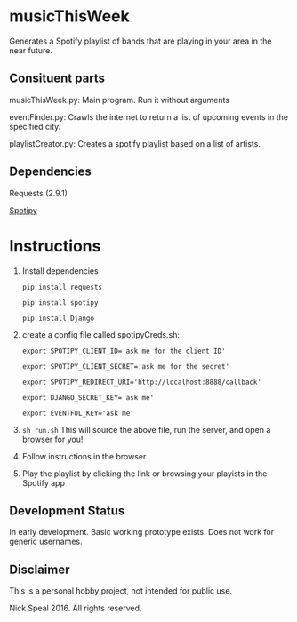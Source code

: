 # musicThisWeek

Generates a Spotify playlist of bands that are playing in your area in the near future.

## Consituent parts

musicThisWeek.py: Main program. Run it without arguments

eventFinder.py: Crawls the internet to return a list of upcoming events in the specified city.

playlistCreator.py: Creates a spotify playlist based on a list of artists.

## Dependencies

Requests (2.9.1)

[Spotipy](https://spotipy.readthedocs.io/en/latest/)

# Instructions

1. Install dependencies

	~~~~
	pip install requests

	pip install spotipy

	pip install Django
	~~~~

2. create a config file called spotipyCreds.sh:

	~~~~
	export SPOTIPY_CLIENT_ID='ask me for the client ID'

	export SPOTIPY_CLIENT_SECRET='ask me for the secret'

	export SPOTIPY_REDIRECT_URI='http://localhost:8888/callback'

	export DJANGO_SECRET_KEY='ask me'

    export EVENTFUL_KEY='ask me'
	~~~~

3. `sh run.sh` This will source the above file, run the server, and open a browser for you!

4. Follow instructions in the browser

5. Play the playlist by clicking the link or browsing your playists in the Spotify app
 

## Development Status

In early development. Basic working prototype exists. Does not work for generic usernames.

## Disclaimer

This is a personal hobby project, not intended for public use.

Nick Speal 2016. All rights reserved.